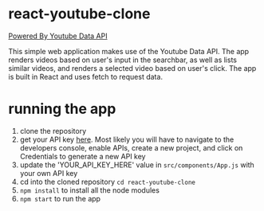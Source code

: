 # react-youtube-clone

[Powered By Youtube Data API](https://developers.google.com/youtube/v3/)

This simple web application makes use of the Youtube Data API. The app renders videos based on user's input in the searchbar, as well as lists similar videos, and renders a selected video based on user's click.
The app is built in React and uses fetch to request data.


# running the app

1. clone the repository
2. get your API key [here](https://developers.google.com/youtube/v3/getting-started). Most likely you will have to navigate to the developers console, enable APIs, create a new project, and click on Credentials to generate a new API key
3. update the 'YOUR_API_KEY_HERE' value in `src/components/App.js` with your own API key
4. cd into the cloned repository `cd react-youtube-clone`
5. `npm install` to install all the node modules
6. `npm start` to run the app